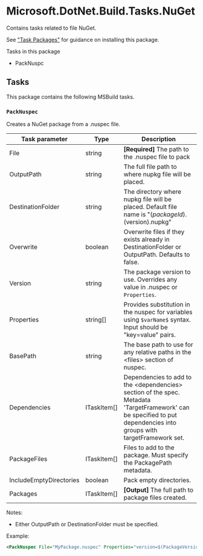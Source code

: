 Microsoft.DotNet.Build.Tasks.NuGet
==================================

Contains tasks related to file NuGet.

See ["Task Packages"](../../Documentation/TaskPackages.md#usage) for guidance on installing this package.

Tasks in this package

 - PackNuspc

## Tasks

This package contains the following MSBuild tasks.

### `PackNuspec`

Creates a NuGet package from a .nuspec file.

Task parameter           | Type        | Description
-------------------------|-------------|--------------------------------------------------------------------------------
File                     | string      | **[Required]** The path to the .nuspec file to pack
OutputPath               | string      | The full file path to where nupkg file will be placed.
DestinationFolder        | string      | The directory where nupkg file will be placed. Default file name is "$(packageId).$(version).nupkg"
Overwrite                | boolean     | Overwrite files if they exists already in DestinationFolder or OutputPath. Defaults to false.
Version                  | string      | The package version to use. Overrides any value in .nuspec or `Properties`.
Properties               | string[]    | Provides substitution in the nuspec for variables using `$varName$` syntax. Input should be "key=value" pairs.
BasePath                 | string      | The base path to use for any relative paths in the &lt;files&gt; section of nuspec.
Dependencies             | ITaskItem[] | Dependencies to add to the &lt;dependencies&gt; section of the spec. Metadata 'TargetFramework' can be specified to put dependencies into groups with targetFramework set.
PackageFiles             | ITaskItem[] | Files to add to the package. Must specify the PackagePath metadata.
IncludeEmptyDirectories  | boolean     | Pack empty directories.
Packages                 | ITaskItem[] | **[Output]** The full path to package files created.


Notes:
 - Either OutputPath or DestinationFolder must be specified.

Example:
```xml
<PackNuspec File="MyPackage.nuspec" Properties="version=$(PackageVersion)" DestinationFolder="$(PackagesDir)" />
```
